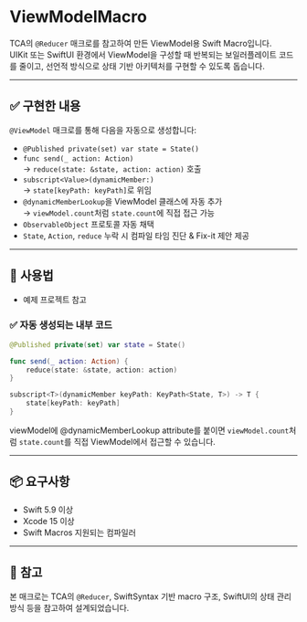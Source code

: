# ViewModelMacro

TCA의 `@Reducer` 매크로를 참고하여 만든 ViewModel용 Swift Macro입니다.  
UIKit 또는 SwiftUI 환경에서 ViewModel을 구성할 때 반복되는 보일러플레이트 코드를 줄이고, 선언적 방식으로 상태 기반 아키텍처를 구현할 수 있도록 돕습니다.

---

## ✅ 구현한 내용

`@ViewModel` 매크로를 통해 다음을 자동으로 생성합니다:

- `@Published private(set) var state = State()`
- `func send(_ action: Action)`  
  → `reduce(state: &state, action: action)` 호출
- `subscript<Value>(dynamicMember:)`  
  → `state[keyPath: keyPath]`로 위임
- `@dynamicMemberLookup`을 ViewModel 클래스에 자동 추가  
  → `viewModel.count`처럼 `state.count`에 직접 접근 가능
- `ObservableObject` 프로토콜 자동 채택
- `State`, `Action`, `reduce` 누락 시 컴파일 타임 진단 & Fix-it 제안 제공

---

## 🧩 사용법
- 예제 프로젝트 참고 


### ✅ 자동 생성되는 내부 코드

```swift
@Published private(set) var state = State()

func send(_ action: Action) {
    reduce(state: &state, action: action)
}

subscript<T>(dynamicMember keyPath: KeyPath<State, T>) -> T {
    state[keyPath: keyPath]
}
```

viewModel에 @dynamicMemberLookup attribute를 붙이면 
`viewModel.count`처럼 `state.count`를 직접 ViewModel에서 접근할 수 있습니다.

---

## 📦 요구사항

- Swift 5.9 이상
- Xcode 15 이상
- Swift Macros 지원되는 컴파일러

---

## 📜 참고

본 매크로는 TCA의 `@Reducer`, SwiftSyntax 기반 macro 구조, SwiftUI의 상태 관리 방식 등을 참고하여 설계되었습니다.

